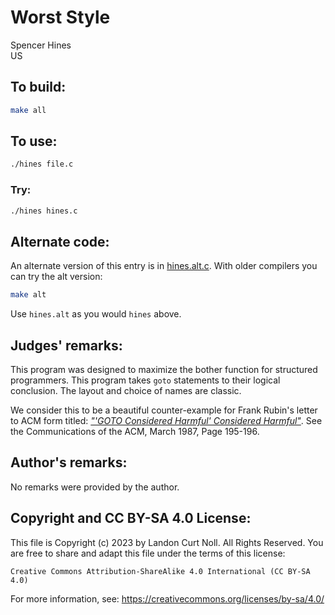 # Worst Style

Spencer Hines\
US


## To build:

```sh
make all
```


## To use:

```sh
./hines file.c
```


### Try:

```sh
./hines hines.c
```


## Alternate code:

An alternate version of this entry is in [hines.alt.c](hines.alt.c). With older
compilers you can try the alt version:

```sh
make alt
```

Use `hines.alt` as you would `hines` above.


## Judges' remarks:

This program was designed to maximize the bother function for
structured programmers.  This program takes `goto` statements to their
logical conclusion.  The layout and choice of names are classic.

We consider this to be a beautiful counter-example for Frank Rubin's
letter to ACM form titled: _["'GOTO Considered Harmful' Considered
Harmful"](https://web.archive.org/web/20090320002214/http://www.ecn.purdue.edu/ParaMount/papers/rubin87goto.pdf)_.
See the Communications of the ACM, March 1987, Page 195-196.


## Author's remarks:

No remarks were provided by the author.


## Copyright and CC BY-SA 4.0 License:

This file is Copyright (c) 2023 by Landon Curt Noll.  All Rights Reserved.
You are free to share and adapt this file under the terms of this license:

    Creative Commons Attribution-ShareAlike 4.0 International (CC BY-SA 4.0)

For more information, see: https://creativecommons.org/licenses/by-sa/4.0/
